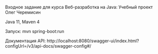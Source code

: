 Входное задание для курса Веб-разработка на Java: Учебный проект
Олег Черемисин

Java 11, Maven 4

Запуск: mvn spring-boot:run

Документация API: http://localhost:8080/swagger-ui/index.html?configUrl=/v3/api-docs/swagger-config#/